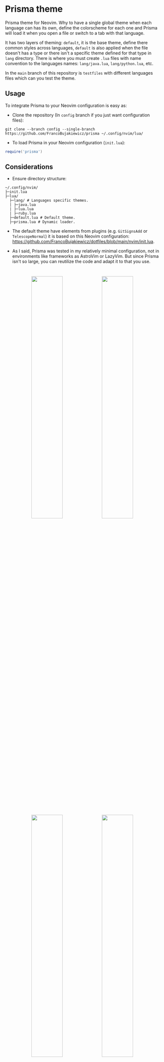 
 # Prisma theme

 Prisma theme for Neovim. Why to have a single global theme when each language can has its own, define the colorscheme for each one and Prisma will load it when you open a file or switch to a tab with that language. 

 It has two layers of theming: `default`, it is the base theme, define there common styles across languages, `default` is also applied when the file doesn't has a type or there isn't a specific theme defined for that type in `lang` directory. There is where you must create `.lua` files with name convention to the languages names: `lang/java.lua`, `lang/python.lua`, etc.

 In the `main` branch of this repository is `testfiles` with different languages files which can you test the theme.

 ## Usage

 To integrate Prisma to your Neovim configuration is easy as:

 - Clone the repository (In `config` branch if you just want configuration files):
 ```
 git clone --branch config --single-branch https://github.com/FrancoBujakiewicz/prisma ~/.config/nvim/lua/
 ```
 - To load Prisma in your Neovim configuration (`init.lua`):
 ```lua
 require('prisma')
 ```
 ## Considerations

   - Ensure directory structure:

 ```
 ~/.config/nvim/
 ├─init.lua
 ├─lua/
   ├─lang/ # Languages specific themes.
   | ├─java.lua
   | ├─lua.lua
   | ├─ruby.lua
   ├─default.lua # Default theme.
   ├─prisma.lua # Dynamic loader.
 ```
 - The default theme have elements from plugins (e.g. `GitSignsAdd` or `TelescopeNormal`) it is based on this Neovim configuration: https://github.com/FrancoBujakiewicz/dotfiles/blob/main/nvim/init.lua.

 - As I said, Prisma was tested in my relatively minimal configuration, not in environments like frameworks as AstroVim or LazyVim. But since Prisma isn't so large, you can reutilize the code and adapt it to that you use. 

 #

 <p align="center">

   <img src="https://i.imgur.com/UHrHFd0.png" width="45%" />
   <img src="https://i.imgur.com/jtOWSbg.png" width="45%" />
   <img src="https://i.imgur.com/r2G4xAZ.png" width="45%" />
   <img src="https://i.imgur.com/ehmrupj.png" width="45%" />
   <img src="https://i.imgur.com/TQLrhCq.png" width="45%" />
   <img src="https://i.imgur.com/OAl0DWA.png" width="45%" />

 </p>

 ## Future improvements

   ### Theme loading

As you can see in [prisma.lua](./prisma.lua), there can be some conceptual fixes with the packages loading. Performance shouldn't be a issue, isn't so usual have so many languages files and switch between they so rapidly. I made it in a way that works, not focused to optimization for now. Those issues could be:

  - The `default` is reloaded each time the language changes.
  - Should be better check if the language doesn't change between files.
  - Are loaded from disk each time instead catch they to reutilize.

   ### Automatic theme definitions

   Idea to generate themes from a single template, without creating a file for each one, just defining a color palette to apply the template without manual configuration, this approach is good if you want the languages share the color distribution. This automatization give you less control, so there is no reason to discard the option to define the languages themes manually, both automatic generation and specific files.

## Credits

Example code you see in the screenshots and `testfiles/` are from other repositories:

- [testfiles/term.go](./testfiles/term.go): [ollama/ollama](https://github.com/ollama/ollama/blob/main/readline/term.go)
- [testfiles/webfinger.rb](./testfiles/webfinger.rb): [mastodon/mastodon](https://github.com/mastodon/mastodon/blob/main/app/lib/webfinger.rb)
- [testfiles/data.zig](./testfiles/data.zig): [ghostty-org/ghostty](https://github.com/ghostty-org/ghostty/blob/main/pkg/macos/dispatch/data.zig)
- [testfiles/Mapper.java](./testfiles/Mapper.java): [FrancoBujakiewicz/latte](https://github.com/FrancoBujakiewicz/latte/blob/main/src/main/java/com/latteIceCream/latte/mapper/Mapper.java)
- [testfiles/xmonad.hs](./testfiles/xmonad.hs): [FrancoBujakiewicz/xmonad](https://github.com/FrancoBujakiewicz/xmonad/blob/main/xmonad.hs)

`hardware-configuration.nix` isn't in my NixOS repository, it is autogenerated by NixOS.

They are used with illustrative and testing only purpose.
